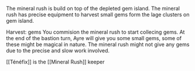 The mineral rush is build on top of the depleted gem island. The mineral rush has precise equipment to harvest small gems form the lage clusters on gem island.

Harvest: gems You commision the mineral rush to start collecing gems. At the end of the bastion turn, Ayre will give you some small gems, some of these might be magical in nature. The mineral rush might not give any gems due to the precise and slow work involved.

[[Ténéfix]] is the [[Mineral Rush]] keeper